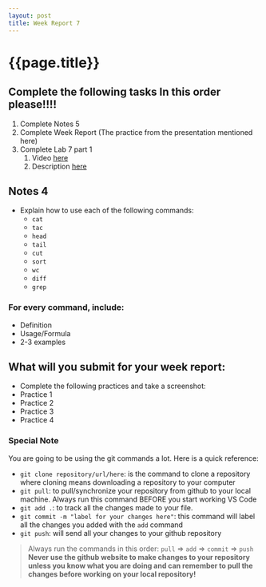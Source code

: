 ```yaml
---
layout: post
title: Week Report 7
---
```


# {{page.title}}
## Complete the following tasks In this order please!!!!
1. Complete Notes 5 
2. Complete Week Report (The practice from the presentation mentioned here)
3. Complete Lab 7 part 1
   1. Video [here](https://youtu.be/rpu30qMEZhQ)
   2. Description [here](https://cis106.com/labs/lab7/)


## Notes 4
* Explain how to use each of the following commands:
  * `cat`
  * `tac`
  * `head`
  * `tail`
  * `cut`
  * `sort`
  * `wc`
  * `diff`
  * `grep`

### For every command, include:
* Definition
* Usage/Formula
* 2-3 examples

## What will you submit for your week report:
* Complete the following practices and take a screenshot:
* Practice 1
* Practice 2
* Practice 3
* Practice 4


### Special Note
You are going to be using the git commands a lot. Here is a quick reference:
* `git clone repository/url/here`: is the command to clone a repository where cloning means downloading a repository to your computer
* `git pull`: to pull/synchronize your repository from github to your local machine. Always run this command BEFORE you start working VS Code
* `git add .`: to track all the changes made to your file. 
* `git commit -m "label for your changes here"`: this command will label all the changes you added with the `add` command
* `git push`: will send all your changes to your github repository

> Always run the commands in this order: `pull` =>  `add` =>  `commit` => `push` 
> **Never use the github website to make changes to your repository unless you know what you are doing and can remember to pull the changes before working on your local repository!**
